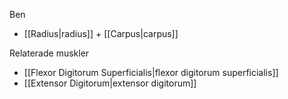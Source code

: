 Ben
- [[Radius|radius]] + [[Carpus|carpus]]

Relaterade muskler
- [[Flexor Digitorum Superficialis|flexor digitorum superficialis]]
- [[Extensor Digitorum|extensor digitorum]]
